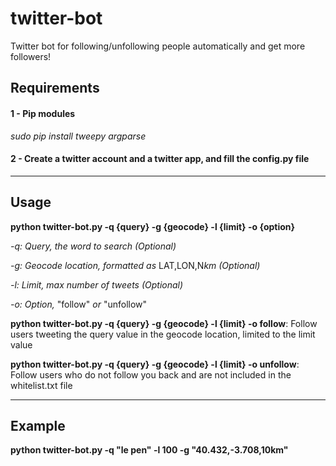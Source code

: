 # twitter-bot
Twitter bot for following/unfollowing people automatically and get more followers!


## Requirements
#### 1 - Pip modules
*sudo pip install tweepy argparse*
#### 2 - Create a twitter account and a twitter app, and fill the config.py file

- - - - - - - - - - -

## Usage

**python twitter-bot.py -q {query} -g {geocode} -l {limit} -o {option}**

*-q: Query, the word to search (Optional)*

*-g: Geocode location, formatted as* LAT,LON,N*km (Optional)*

*-l: Limit, max number of tweets (Optional)*

*-o: Option,* "follow" *or* "unfollow"


**python twitter-bot.py -q {query} -g {geocode} -l {limit} -o follow**: Follow users tweeting the query value in the geocode location, limited to the limit value

**python twitter-bot.py -q {query} -g {geocode} -l {limit} -o unfollow**: Follow users who do not follow you back and are not included in the whitelist.txt file

- - - - - - - - - - -

## Example
**python twitter-bot.py -q "le pen" -l 100 -g "40.432,-3.708,10km"**
